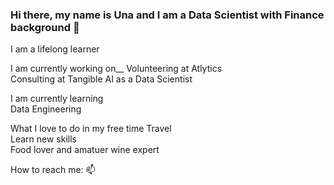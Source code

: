 ### Hi there, my name is Una and I am a Data Scientist with Finance background 👋

I am a lifelong learner

I am currently working on__
  Volunteering at Atlytics <br />
  Consulting at Tangible AI as a Data Scientist<br />

I am currently learning<br />
  Data Engineering 

  
What I love to do in my free time
  Travel<br />
  Learn new skills<br />
  Food lover and amatuer wine expert<br />
 

How to reach me: 📫




<!--
**unachka/unachka** is a ✨ _special_ ✨ repository because its `README.md` (this file) appears on your GitHub profile.

Here are some ideas to get you started:

- 🔭 I’m currently working on ...
- 🌱 I’m currently learning ...
- 👯 I’m looking to collaborate on ...
- 🤔 I’m looking for help with ...
- 💬 Ask me about ...
- 📫 How to reach me: ...
- 😄 Pronouns: ...
- ⚡ Fun fact: ...
-->

